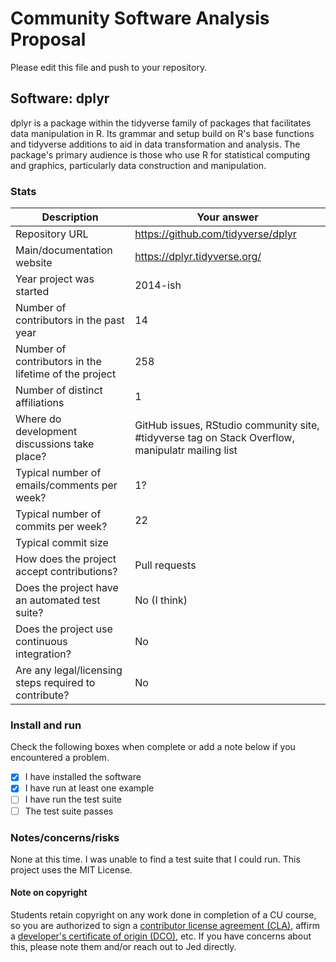 # Community Software Analysis Proposal
Please edit this file and push to your repository.

## Software: dplyr

dplyr is a package within the tidyverse family of packages that facilitates data manipulation in R. Its grammar and setup build on R's base functions and tidyverse additions to aid in data transformation and analysis. The package's primary audience is those who use R for statistical computing and graphics, particularly data construction and manipulation.

### Stats

| Description | Your answer |
|---------|-----------|
| Repository URL |  https://github.com/tidyverse/dplyr  |
| Main/documentation website |  https://dplyr.tidyverse.org/  |
| Year project was started | 2014-ish |
| Number of contributors in the past year | 14 |
| Number of contributors in the lifetime of the project | 258 |
| Number of distinct affiliations | 1 |
| Where do development discussions take place? | GitHub issues, RStudio community site, #tidyverse tag on Stack Overflow, manipulatr mailing list |
| Typical number of emails/comments per week? | 1? |
| Typical number of commits per week? | 22 |
| Typical commit size |  |
| How does the project accept contributions? | Pull requests |
| Does the project have an automated test suite? | No (I think) |
| Does the project use continuous integration? | No |
| Are any legal/licensing steps required to contribute? | No |

### Install and run

Check the following boxes when complete or add a note below if you
encountered a problem.

- [x] I have installed the software
- [x] I have run at least one example
- [ ] I have run the test suite
- [ ] The test suite passes

### Notes/concerns/risks

None at this time. I was unable to find a test suite that I could run. This project uses the MIT License.

#### Note on copyright
Students retain copyright on any work done in completion of a CU
course, so you are authorized to sign a [contributor license
agreement (CLA)](https://en.wikipedia.org/wiki/Contributor_License_Agreement),
affirm a [developer's certificate of
origin (DCO)](https://en.wikipedia.org/wiki/Developer_Certificate_of_Origin),
etc.  If you have concerns about this, please note them and/or reach
out to Jed directly.
